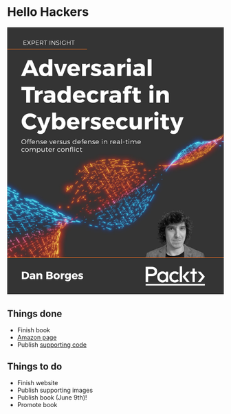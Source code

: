 
# Hello Hackers

![offense vs defense](AdversarialTradecraftCover.jpg "Adversarial Tradecraft in Cybersecurity")

## Things done
- Finish book
- [Amazon page](https://www.amazon.com/Adversarial-Tradecraft-Cybersecurity-real-time-computer-ebook/dp/B0957LV496/)
- Publish [supporting code](https://github.com/ahhh/Cybersecurity-Tradecraft)


## Things to do
- Finish website
- Publish supporting images
- Publish book (June 9th)!
- Promote book
